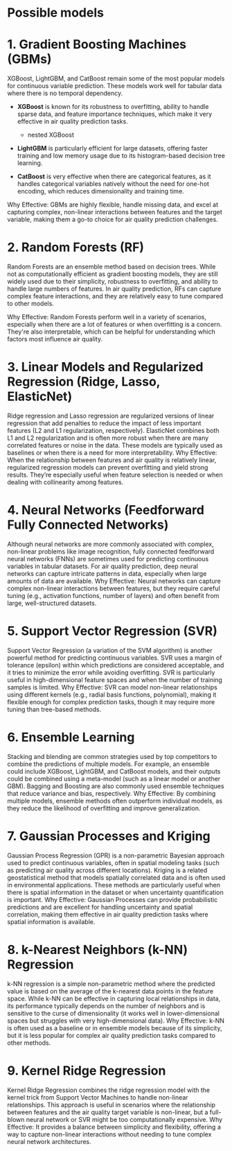 # Possible models

# 1. Gradient Boosting Machines (GBMs)

XGBoost, LightGBM, and CatBoost remain some of the most popular models for continuous variable prediction. These models work well for tabular data where there is no temporal dependency.

* **XGBoost** is known for its robustness to overfitting, ability to handle sparse data, and feature importance techniques, which make it very effective in air quality prediction tasks.
    * nested XGBoost

* **LightGBM** is particularly efficient for large datasets, offering faster training and low memory usage due to its histogram-based decision tree learning.

* **CatBoost** is very effective when there are categorical features, as it handles categorical variables natively without the need for one-hot encoding, which reduces dimensionality and training time.

Why Effective: GBMs are highly flexible, handle missing data, and excel at capturing complex, non-linear interactions between features and the target variable, making them a go-to choice for air quality prediction challenges.

# 2. Random Forests (RF)

Random Forests are an ensemble method based on decision trees. While not as computationally efficient as gradient boosting models, they are still widely used due to their simplicity, robustness to overfitting, and ability to handle large numbers of features.
In air quality prediction, RFs can capture complex feature interactions, and they are relatively easy to tune compared to other models.

Why Effective: Random Forests perform well in a variety of scenarios, especially when there are a lot of features or when overfitting is a concern. They're also interpretable, which can be helpful for understanding which factors most influence air quality.

# 3. Linear Models and Regularized Regression (Ridge, Lasso, ElasticNet)

Ridge regression and Lasso regression are regularized versions of linear regression that add penalties to reduce the impact of less important features (L2 and L1 regularization, respectively).
ElasticNet combines both L1 and L2 regularization and is often more robust when there are many correlated features or noise in the data.
These models are typically used as baselines or when there is a need for more interpretability.
Why Effective: When the relationship between features and air quality is relatively linear, regularized regression models can prevent overfitting and yield strong results. They’re especially useful when feature selection is needed or when dealing with collinearity among features.

# 4. Neural Networks (Feedforward Fully Connected Networks)
Although neural networks are more commonly associated with complex, non-linear problems like image recognition, fully connected feedforward neural networks (FNNs) are sometimes used for predicting continuous variables in tabular datasets.
For air quality prediction, deep neural networks can capture intricate patterns in data, especially when large amounts of data are available.
Why Effective: Neural networks can capture complex non-linear interactions between features, but they require careful tuning (e.g., activation functions, number of layers) and often benefit from large, well-structured datasets.

# 5. Support Vector Regression (SVR)
Support Vector Regression (a variation of the SVM algorithm) is another powerful method for predicting continuous variables. SVR uses a margin of tolerance (epsilon) within which predictions are considered acceptable, and it tries to minimize the error while avoiding overfitting.
SVR is particularly useful in high-dimensional feature spaces and when the number of training samples is limited.
Why Effective: SVR can model non-linear relationships using different kernels (e.g., radial basis functions, polynomial), making it flexible enough for complex prediction tasks, though it may require more tuning than tree-based methods.

# 6. Ensemble Learning
Stacking and blending are common strategies used by top competitors to combine the predictions of multiple models. For example, an ensemble could include XGBoost, LightGBM, and CatBoost models, and their outputs could be combined using a meta-model (such as a linear model or another GBM).
Bagging and Boosting are also commonly used ensemble techniques that reduce variance and bias, respectively.
Why Effective: By combining multiple models, ensemble methods often outperform individual models, as they reduce the likelihood of overfitting and improve generalization.

# 7. Gaussian Processes and Kriging
Gaussian Process Regression (GPR) is a non-parametric Bayesian approach used to predict continuous variables, often in spatial modeling tasks (such as predicting air quality across different locations). Kriging is a related geostatistical method that models spatially correlated data and is often used in environmental applications.
These methods are particularly useful when there is spatial information in the dataset or when uncertainty quantification is important.
Why Effective: Gaussian Processes can provide probabilistic predictions and are excellent for handling uncertainty and spatial correlation, making them effective in air quality prediction tasks where spatial information is available.

# 8. k-Nearest Neighbors (k-NN) Regression
k-NN regression is a simple non-parametric method where the predicted value is based on the average of the k-nearest data points in the feature space.
While k-NN can be effective in capturing local relationships in data, its performance typically depends on the number of neighbors and is sensitive to the curse of dimensionality (it works well in lower-dimensional spaces but struggles with very high-dimensional data).
Why Effective: k-NN is often used as a baseline or in ensemble models because of its simplicity, but it is less popular for complex air quality prediction tasks compared to other methods.

# 9. Kernel Ridge Regression
Kernel Ridge Regression combines the ridge regression model with the kernel trick from Support Vector Machines to handle non-linear relationships.
This approach is useful in scenarios where the relationship between features and the air quality target variable is non-linear, but a full-blown neural network or SVR might be too computationally expensive.
Why Effective: It provides a balance between simplicity and flexibility, offering a way to capture non-linear interactions without needing to tune complex neural network architectures.
